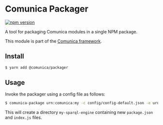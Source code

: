 # Comunica Packager

[![npm version](https://badge.fury.io/js/%40comunica%2Fpackager.svg)](https://www.npmjs.com/package/@comunica/packager)

A tool for packaging Comunica modules in a single NPM package.

This module is part of the [Comunica framework](https://github.com/comunica/comunica).

## Install

```bash
$ yarn add @comunica/packager
```

## Usage

Invoke the packager using a config file as follows:

```bash
$ comunica-package urn:comunica:my -c config/config-default.json -e urn:comunica:sparqlinit -o my-sparql-engine 
```

This will create a directory `my-sparql-engine` containing new `package.json` and `index.js` files.

